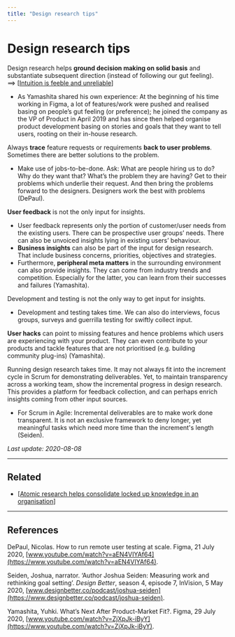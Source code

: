```yaml
---
title: "Design research tips"
---
```


# Design research tips

Design research helps **ground decision making on solid basis** and substantiate subsequent direction (instead of following our gut feeling).  
==> [[Intuition is feeble and unreliable]]

- As Yamashita shared his own experience: At the beginning of his time working in Figma, a lot of features/work were pushed and realised basing on people’s gut feeling (or preference); he joined the company as the VP of Product in April 2019 and has since then helped organise product development basing on stories and goals that they want to tell users, rooting on their in-house research.

Always **trace** feature requests or requirements **back to user problems**. Sometimes there are better solutions to the problem.

- Make use of jobs-to-be-done. Ask: What are people hiring us to do? Why do they want that? What’s the problem they are having? Get to their problems which underlie their request. And then bring the problems forward to the designers. Designers work the best with problems (DePaul).

**User feedback** is not the only input for insights.

- User feedback represents only the portion of customer/user needs from the existing users. There can be prospective user groups’ needs. There can also be unvoiced insights lying in existing users’ behaviour.
- **Business insights** can also be part of the input for design research. That include business concerns, priorities, objectives and strategies.
- Furthermore, **peripheral meta matters** in the surrounding environment can also provide insights. They can come from industry trends and competition. Especially for the latter, you can learn from their successes and failures (Yamashita).

Development and testing is not the only way to get input for insights.

- Development and testing takes time. We can also do interviews, focus groups, surveys and guerrilla testing for swiftly collect input.

**User hacks** can point to missing features and hence problems which users are experiencing with your product. They can even contribute to your products and tackle features that are not prioritised (e.g. building community plug-ins) (Yamashita).

Running design research takes time. It may not always fit into the increment cycle in Scrum for demonstrating deliverables. Yet, to maintain transparency across a working team, show the incremental progress in design research. This provides a platform for feedback collection, and can perhaps enrich insights coming from other input sources.

- For Scrum in Agile: Incremental deliverables are to make work done transparent. It is not an exclusive framework to deny longer, yet meaningful tasks which need more time than the increment's length (Seiden).

*Last update: 2020-08-08*

* * *

## Related

- [[Atomic research helps consolidate locked up knowledge in an organisation]]

* * *

## References
DePaul, Nicolas. How to run remote user testing at scale. Figma, 21 July 2020, [www.youtube.com/watch?v=aEN4VIYAf64](https://www.youtube.com/watch?v=aEN4VIYAf64).

Seiden, Joshua, narrator. ‘Author Joshua Seiden: Measuring work and rethinking goal setting’. _Design Better_, season 4, episode 7, InVision, 5 May 2020, [www.designbetter.co/podcast/joshua-seiden](https://www.designbetter.co/podcast/joshua-seiden).

Yamashita, Yuhki. What’s Next After Product-Market Fit?. Figma, 29 July 2020, [www.youtube.com/watch?v=ZjXpJk-iByY](https://www.youtube.com/watch?v=ZjXpJk-iByY).

[//begin]: # "Autogenerated link references for markdown compatibility"
[Intuition is feeble and unreliable]: Intuition-is-feeble-and-unreliable "Intuition is feeble and unreliable"
[Atomic research helps consolidate locked up knowledge in an organisation]: Atomic-research-helps-consolidate-locked-up-knowledge-in-an-organisation "Atomic research helps consolidate locked up knowledge in an organisation"
[//end]: # "Autogenerated link references"